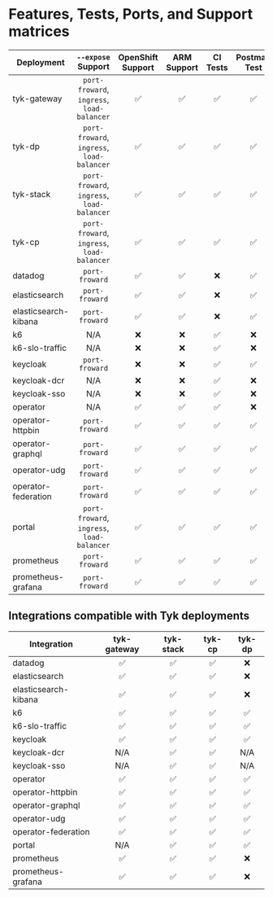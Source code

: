 # Features, Tests, Ports, and Support matrices

| Deployment           |             `--expose` Support             | OpenShift Support  |    ARM Support     |      CI Tests      |    Postman Test    |
|----------------------|:------------------------------------------:|:------------------:|:------------------:|:------------------:|:------------------:|
| tyk-gateway          | `port-froward`, `ingress`, `load-balancer` | :white_check_mark: | :white_check_mark: | :white_check_mark: | :white_check_mark: |
| tyk-dp               | `port-froward`, `ingress`, `load-balancer` | :white_check_mark: | :white_check_mark: | :white_check_mark: | :white_check_mark: |
| tyk-stack            | `port-froward`, `ingress`, `load-balancer` | :white_check_mark: | :white_check_mark: | :white_check_mark: | :white_check_mark: |
| tyk-cp               | `port-froward`, `ingress`, `load-balancer` | :white_check_mark: | :white_check_mark: | :white_check_mark: | :white_check_mark: |
| datadog              |               `port-froward`               | :white_check_mark: | :white_check_mark: |        :x:         | :white_check_mark: |
| elasticsearch        |               `port-froward`               | :white_check_mark: | :white_check_mark: |        :x:         | :white_check_mark: |
| elasticsearch-kibana |               `port-froward`               | :white_check_mark: | :white_check_mark: |        :x:         | :white_check_mark: |
| k6                   |                    N/A                     |        :x:         |        :x:         | :white_check_mark: |        :x:         |
| k6-slo-traffic       |                    N/A                     |        :x:         |        :x:         | :white_check_mark: |        :x:         |
| keycloak             |               `port-froward`               |        :x:         |        :x:         | :white_check_mark: | :white_check_mark: |
| keycloak-dcr         |                    N/A                     |        :x:         |        :x:         | :white_check_mark: |        :x:         |
| keycloak-sso         |                    N/A                     |        :x:         |        :x:         | :white_check_mark: |        :x:         |
| operator             |                    N/A                     | :white_check_mark: | :white_check_mark: | :white_check_mark: |        :x:         |
| operator-httpbin     |               `port-froward`               | :white_check_mark: | :white_check_mark: | :white_check_mark: | :white_check_mark: |
| operator-graphql     |               `port-froward`               | :white_check_mark: | :white_check_mark: | :white_check_mark: | :white_check_mark: |
| operator-udg         |               `port-froward`               | :white_check_mark: | :white_check_mark: | :white_check_mark: | :white_check_mark: |
| operator-federation  |               `port-froward`               | :white_check_mark: | :white_check_mark: | :white_check_mark: | :white_check_mark: |
| portal               | `port-froward`, `ingress`, `load-balancer` | :white_check_mark: | :white_check_mark: | :white_check_mark: | :white_check_mark: |
| prometheus           |               `port-froward`               | :white_check_mark: | :white_check_mark: | :white_check_mark: | :white_check_mark: |
| prometheus-grafana   |               `port-froward`               | :white_check_mark: | :white_check_mark: | :white_check_mark: | :white_check_mark: |


## Integrations compatible with Tyk deployments
| Integration          |    tyk-gateway     |     tyk-stack      |       tyk-cp       |       tyk-dp       |
|----------------------|:------------------:|:------------------:|:------------------:|:------------------:|
| datadog              | :white_check_mark: | :white_check_mark: | :white_check_mark: |        :x:         |
| elasticsearch        | :white_check_mark: | :white_check_mark: | :white_check_mark: |        :x:         |
| elasticsearch-kibana | :white_check_mark: | :white_check_mark: | :white_check_mark: |        :x:         |
| k6                   | :white_check_mark: | :white_check_mark: | :white_check_mark: | :white_check_mark: |
| k6-slo-traffic       | :white_check_mark: | :white_check_mark: | :white_check_mark: | :white_check_mark: |
| keycloak             | :white_check_mark: | :white_check_mark: | :white_check_mark: | :white_check_mark: |
| keycloak-dcr         |        N/A         | :white_check_mark: | :white_check_mark: |        N/A         |
| keycloak-sso         |        N/A         | :white_check_mark: | :white_check_mark: |        N/A         |
| operator             | :white_check_mark: | :white_check_mark: | :white_check_mark: | :white_check_mark: |
| operator-httpbin     | :white_check_mark: | :white_check_mark: | :white_check_mark: | :white_check_mark: |
| operator-graphql     | :white_check_mark: | :white_check_mark: | :white_check_mark: | :white_check_mark: |
| operator-udg         | :white_check_mark: | :white_check_mark: | :white_check_mark: | :white_check_mark: |
| operator-federation  | :white_check_mark: | :white_check_mark: | :white_check_mark: | :white_check_mark: |
| portal               |        N/A         | :white_check_mark: | :white_check_mark: | :white_check_mark: |
| prometheus           | :white_check_mark: | :white_check_mark: | :white_check_mark: |        :x:         |
| prometheus-grafana   | :white_check_mark: | :white_check_mark: | :white_check_mark: |        :x:         |
